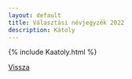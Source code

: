```yaml
---
layout: default
title: Választási névjegyzék 2022
description: Kátoly
---
```


{% include Kaatoly.html %}

[Vissza](./)